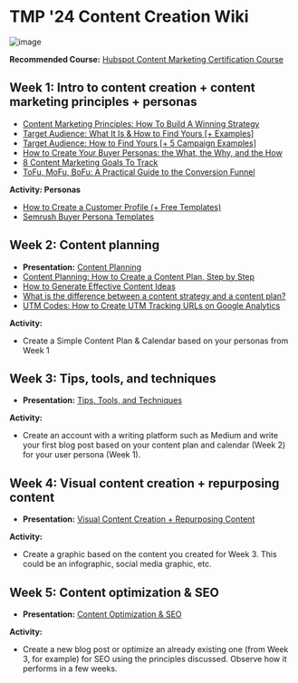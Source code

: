 # TMP '24 Content Creation Wiki

![image](https://github.com/gigikenneth/tmp24-content/assets/52600214/6b4dca29-8159-4085-9eef-5e1ffb9f6d8e)


**Recommended Course:** [Hubspot Content Marketing Certification Course](https://academy.hubspot.com/courses/content-marketing)

## Week 1: Intro to content creation + content marketing principles + personas 
- [Content Marketing Principles: How To Build A Winning Strategy
](https://coschedule.com/content-marketing/content-marketing-principles)
- [Target Audience: What It Is & How to Find Yours [+ Examples]](https://www.semrush.com/blog/target-audience/)
- [Target Audience: How to Find Yours [+ 5 Campaign Examples]](https://blog.hubspot.com/marketing/target-audience)
- [How to Create Your Buyer Personas: the What, the Why, and the How](https://www.semrush.com/blog/buyer-persona/)
- [8 Content Marketing Goals To Track](https://surferseo.com/blog/content-marketing-goals/)
- [ToFu, MoFu, BoFu: A Practical Guide to the Conversion Funnel](https://www.semrush.com/blog/tofu-mofu-bofu-a-practical-guide-to-the-conversion-funnel/)

**Activity: Personas**
- [How to Create a Customer Profile (+ Free Templates)](https://www.semrush.com/blog/customer-profile-template/)
- [Semrush Buyer Persona Templates](https://www.semrush.com/persona/)
  
## Week 2: Content planning
- **Presentation:** [Content Planning](https://www.canva.com/design/DAGE-LCcri8/7guxtG0Miz2o69fSKfj1sw/view?utm_content=DAGE-LCcri8&utm_campaign=designshare&utm_medium=link&utm_source=editor)
- [Content Planning: How to Create a Content Plan, Step by Step](https://www.semrush.com/blog/content-planning/)
- [How to Generate Effective Content Ideas](https://blog.hubspot.com/customers/how-to-generate-effective-content-ideas)
- [What is the difference between a content strategy and a content plan?](https://www.linkedin.com/advice/3/what-difference-between-content-strategy-plan-skills-copywriting#content-strategy)
- [UTM Codes: How to Create UTM Tracking URLs on Google Analytics](https://blog.hubspot.com/marketing/what-are-utm-tracking-codes-ht)

**Activity:**
- Create a Simple Content Plan & Calendar based on your personas from Week 1

## Week 3: Tips, tools, and techniques
- **Presentation:** [Tips, Tools, and Techniques](https://www.canva.com/design/DAGFqrkGpNg/S-51ZFwzH5yxohPlTiISSQ/view?utm_content=DAGFqrkGpNg&utm_campaign=designshare&utm_medium=link&utm_source=editor)

**Activity:**
- Create an account with a writing platform such as Medium and write your first blog post based on your content plan and calendar (Week 2) for your user persona (Week 1).

## Week 4: Visual content creation + repurposing content
- **Presentation:** [Visual Content Creation + Repurposing Content](https://www.canva.com/design/DAGGRPy25b0/T1yFSizPc6nnvrA6a0plPQ/view?utm_content=DAGGRPy25b0&utm_campaign=designshare&utm_medium=link&utm_source=editor)

**Activity:**
- Create a graphic based on the content you created for Week 3. This could be an infographic, social media graphic, etc.

## Week 5: Content optimization & SEO
- **Presentation:** [Content Optimization & SEO](https://www.canva.com/design/DAGG42340gU/uQlJqxlbBbj4yeuVF5OErQ/view?utm_content=DAGG42340gU&utm_campaign=designshare&utm_medium=link&utm_source=editor)

**Activity:**
- Create a new blog post or optimize an already existing one (from Week 3, for example) for SEO using the principles discussed. Observe how it performs in a few weeks. 

